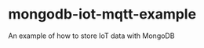 mongodb-iot-mqtt-example
========================

An example of how to store IoT data with MongoDB
